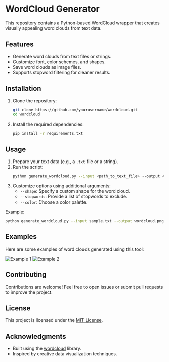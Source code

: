 # WordCloud Generator

This repository contains a Python-based WordCloud wrapper that creates visually appealing word clouds from text data.

## Features

- Generate word clouds from text files or strings.
- Customize font, color schemes, and shapes.
- Save word clouds as image files.
- Supports stopword filtering for cleaner results.

## Installation

1. Clone the repository:
    ```bash
    git clone https://github.com/yourusername/wordcloud.git
    cd wordcloud
    ```
2. Install the required dependencies:
    ```bash
    pip install -r requirements.txt
    ```

## Usage

1. Prepare your text data (e.g., a `.txt` file or a string).
2. Run the script:
    ```bash
    python generate_wordcloud.py --input <path_to_text_file> --output <output_image_path>
    ```
3. Customize options using additional arguments:
    - `--shape`: Specify a custom shape for the word cloud.
    - `--stopwords`: Provide a list of stopwords to exclude.
    - `--color`: Choose a color palette.

Example:
```bash
python generate_wordcloud.py --input sample.txt --output wordcloud.png --color blue --shape circle
```

## Examples

Here are some examples of word clouds generated using this tool:

![Example 1](examples/example1.png)
![Example 2](examples/example2.png)

## Contributing

Contributions are welcome! Feel free to open issues or submit pull requests to improve the project.

## License

This project is licensed under the [MIT License](LICENSE).

## Acknowledgments

- Built using the [wordcloud](https://github.com/amueller/word_cloud) library.
- Inspired by creative data visualization techniques.
